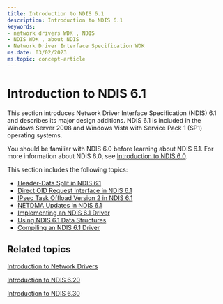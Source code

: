 ```yaml
---
title: Introduction to NDIS 6.1
description: Introduction to NDIS 6.1
keywords:
- network drivers WDK , NDIS
- NDIS WDK , about NDIS
- Network Driver Interface Specification WDK
ms.date: 03/02/2023
ms.topic: concept-article
---
```


# Introduction to NDIS 6.1





This section introduces Network Driver Interface Specification (NDIS) 6.1 and describes its major design additions. NDIS 6.1 is included in the Windows Server 2008 and Windows Vista with Service Pack 1 (SP1) operating systems.

You should be familiar with NDIS 6.0 before learning about NDIS 6.1. For more information about NDIS 6.0, see [Introduction to NDIS 6.0](introduction-to-ndis-6-0.md).

This section includes the following topics:

-   [Header-Data Split in NDIS 6.1](header-data-split-in-ndis-6-1.md)
-   [Direct OID Request Interface in NDIS 6.1](direct-oid-request-interface-in-ndis-6-1.md)
-   [IPsec Task Offload Version 2 in NDIS 6.1](ipsec-task-offload-version-2-in-ndis-6-1.md)
-   [NETDMA Updates in NDIS 6.1](netdma-updates-in-ndis-6-1.md)
-   [Implementing an NDIS 6.1 Driver](implementing-an-ndis-6-1-driver.md)
-   [Using NDIS 6.1 Data Structures](using-ndis-6-1-data-structures.md)
-   [Compiling an NDIS 6.1 Driver](compiling-an-ndis-6-1-driver.md)

## Related topics


[Introduction to Network Drivers](introduction-to-network-drivers.md)

[Introduction to NDIS 6.20](introduction-to-ndis-6-20.md)

[Introduction to NDIS 6.30](introduction-to-ndis-6-30.md)

 

 






